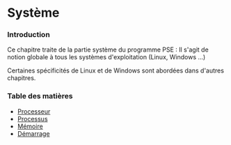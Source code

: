 # Système 

### Introduction
Ce chapitre traite de la partie système du programme PSE : 
Il s'agit de notion globale à tous les systèmes d'exploitation (Linux, Windows ...)

Certaines spécificités de Linux et de Windows sont abordées dans d'autres chapitres.

### Table des matières
- [Processeur](./processeur.md)
- [Processus](./processus.md)
- [Mémoire](./memoire.md)
- [Démarrage](./demarrage.md)
